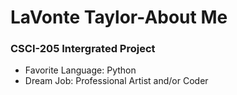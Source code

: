 # LaVonte Taylor-About Me 
### CSCI-205 Intergrated Project
- Favorite Language: Python
- Dream Job: Professional Artist and/or Coder 
